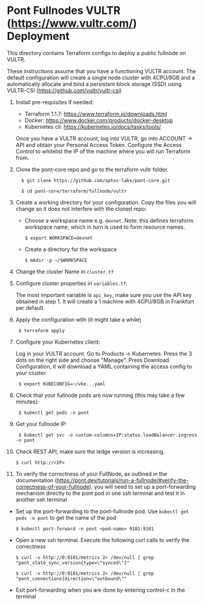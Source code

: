 Pont Fullnodes VULTR (https://www.vultr.com/) Deployment
==============================

This directory contains Terraform configs to deploy a public fullnode on VULTR.

These instructions assume that you have a functioning VULTR account. 
The default configuration will create a single node cluster with 4CPU/8GB and a automatically allocate and bind a persistant block storage (SSD) using VULTR-CSI (https://github.com/vultr/vultr-csi)


1. Install pre-requisites if needed:

   * Terraform 1.1.7: https://www.terraform.io/downloads.html
   * Docker: https://www.docker.com/products/docker-desktop
   * Kubernetes cli: https://kubernetes.io/docs/tasks/tools/
   
   Once you have a VULTR account, log into VULTR, go into ACCOUNT -> API and obtain your Personal Access Token.
   Configure the Access Control to whitelist the IP of the machine where you will run Terraform from.


2. Clone the pont-core repo and go to the terraform vultr folder.

         $ git clone https://github.com/aptos-labs/pont-core.git

         $ cd pont-core/terraform/fullnode/vultr

3. Create a working directory for your configuration.  Copy the files you will change so it does not interfere with the cloned repo:

   * Choose a workspace name e.g. `devnet`. Note: this defines terraform workspace name, which in turn is used to form resource names.

         $ export WORKSPACE=devnet

   * Create a directory for the workspace

         $ mkdir -p ~/$WORKSPACE         

4. Change the cluster Name in `cluster.tf`

5. Configure cluster properties in `variables.tf`. 

    The most important variable is `api_key`, make sure you use the API key obtained in step 1. It will create a 1 machine with 4CPU/8GB in Frankfurt per default.

6. Apply the configuration with (it might take a while)
        
        $ terraform apply

7. Configure your Kubernetes client:

    Log in your VULTR account. Go to Products -> Kubernetes. Press  the 3 dots on the right side and choose "Manage".
    Press Download Configuration, it will download a YAML containing the access config to your cluster.

        $ export KUBECONFIG=~/vke...yaml

8. Check that your fullnode pods are now running (this may take a few minutes):

        $ kubectl get pods -n pont

9. Get your fullnode IP:

        $ kubectl get svc -o custom-columns=IP:status.loadBalancer.ingress -n pont

10. Check REST API, make sure the ledge version is increasing.

        $ curl http://<IP>

11. To verify the correctness of your FullNode, as outlined in the documentation (https://pont.dev/tutorials/run-a-fullnode/#verify-the-correctness-of-your-fullnode), you will need to set up a port-forwarding mechanism directly to the pont pod in one ssh terminal and test it in another ssh terminal

   * Set up the port-forwarding to the pont-fullnode pod.  Use `kubectl get pods -n pont` to get the name of the pod

         $ kubectl port-forward -n pont <pod-name> 9101:9101

   * Open a new ssh terminal.  Execute the following curl calls to verify the correctness

         $ curl -v http://0:9101/metrics 2> /dev/null | grep "pont_state_sync_version{type=\"synced\"}"

         $ curl -v http://0:9101/metrics 2> /dev/null | grep "pont_connections{direction=\"outbound\""

   * Exit port-forwarding when you are done by entering control-c in the terminal
